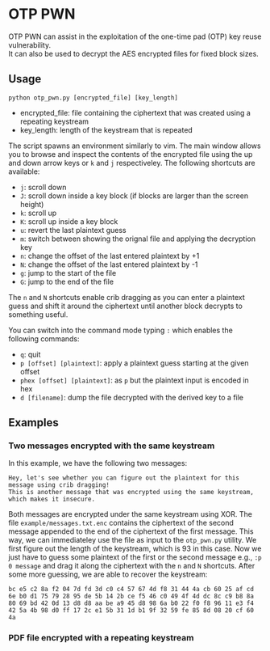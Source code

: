 # OTP PWN

OTP PWN can assist in the exploitation of the one-time pad (OTP) key reuse vulnerability. \
It can also be used to decrypt the AES encrypted files for fixed block sizes.

## Usage

`python otp_pwn.py [encrypted_file] [key_length]`

* encrypted_file: file containing the ciphertext that was created using a repeating keystream
* key_length: length of the keystream that is repeated

The script spawns an environment similarly to vim. The main window allows you to browse and inspect the contents of the encrypted file using the up and down arrow keys or `k` and `j` respectiveley. The following shortcuts are available:
* `j`: scroll down
* `J`: scroll down inside a key block (if blocks are larger than the screen height)
* `k`: scroll up
* `K`: scroll up inside a key block
* `u`: revert the last plaintext guess
* `m`: switch between showing the orignal file and applying the decryption key
* `n`: change the offset of the last entered plaintext by +1
* `N`: change the offset of the last entered plaintext by -1
* `g`: jump to the start of the file
* `G`: jump to the end of the file

The `n` and `N` shortcuts enable crib dragging as you can enter a plaintext guess and shift it around the ciphertext until another block decrypts to something useful.

You can switch into the command mode typing `:` which enables the following commands:

* `q`: quit 
* `p [offset] [plaintext]`: apply a plaintext guess starting at the given offset
* `phex [offset] [plaintext]`: as `p` but the plaintext input is encoded in hex
* `d [filename]`: dump the file decrypted with the derived key to a file 

## Examples

### Two messages encrypted with the same keystream

In this example, we have the following two messages:

```
Hey, let's see whether you can figure out the plaintext for this message using crib dragging!
This is another message that was encrypted using the same keystream, which makes it insecure.
```

Both messages are encrypted under the same keystream using XOR. The file `example/messages.txt.enc` contains the ciphertext of the second message appended to the end of the ciphertext of the first message. This way, we can immediateley use the file as input to the `otp_pwn.py` utility. We first figure out the length of the keystream, which is 93 in this case. Now we just have to guess some plaintext of the first or the second message e.g., `:p 0 message` and drag it along the ciphertext with the `n` and `N` shortcuts. After some more guessing, we are able to recover the keystream: 

```
bc e5 c2 8a f2 04 7d fd 3d c0 c4 57 67 4d f8 31 44 4a cb 60 25 af cd 6e b0 d1 75 79 28 95 de 5b 14 2b ce f5 46 c0 49 4f 4d dc 8c c9 b8 8a 80 69 bd 42 0d 13 d8 d8 aa be a9 45 d8 98 6a b0 22 f0 f8 96 11 e3 f4 42 5a 4b 98 d0 ff 17 2c e1 5b 31 1d b1 9f 32 59 fe 85 8d 08 20 cf 60 4a
```

### PDF file encrypted with a repeating keystream
